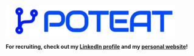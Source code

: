 
![logo](./poteat-blue.png)

**For recruiting, check out my [LinkedIn profile](https://www.linkedin.com/in/mpoteat-o/) and my [personal website](https://mpote.at)!**
